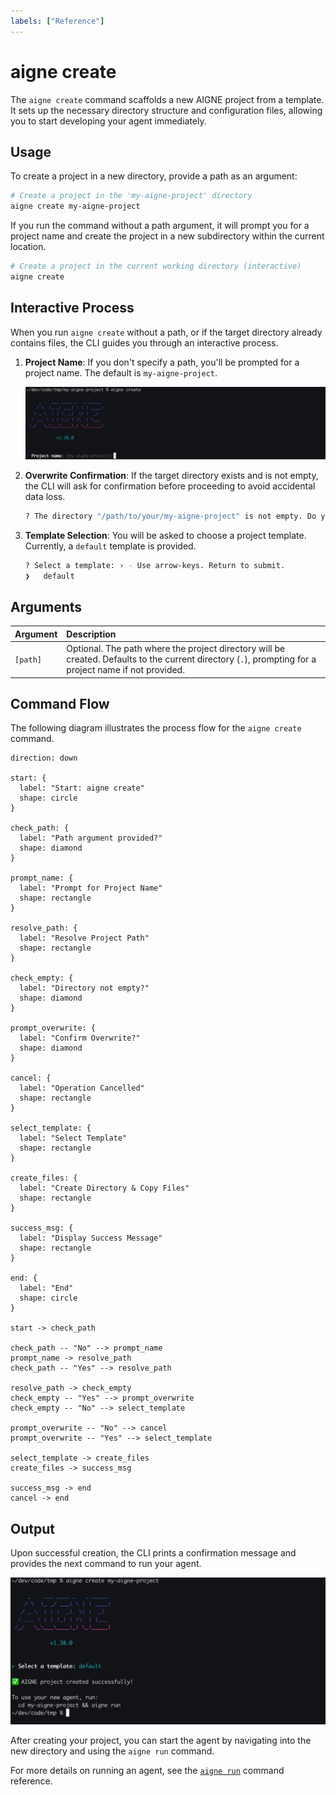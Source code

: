 ```yaml
---
labels: ["Reference"]
---
```


# aigne create

The `aigne create` command scaffolds a new AIGNE project from a template. It sets up the necessary directory structure and configuration files, allowing you to start developing your agent immediately.

## Usage

To create a project in a new directory, provide a path as an argument:

```bash
# Create a project in the 'my-aigne-project' directory
aigne create my-aigne-project
```

If you run the command without a path argument, it will prompt you for a project name and create the project in a new subdirectory within the current location.

```bash
# Create a project in the current working directory (interactive)
aigne create
```

## Interactive Process

When you run `aigne create` without a path, or if the target directory already contains files, the CLI guides you through an interactive process.

1.  **Project Name**: If you don't specify a path, you'll be prompted for a project name. The default is `my-aigne-project`.

    ![AIGNE CLI prompting for a project name during creation.](../assets/create/create-project-interactive-project-name-prompt.png)

2.  **Overwrite Confirmation**: If the target directory exists and is not empty, the CLI will ask for confirmation before proceeding to avoid accidental data loss.

    ```bash
    ? The directory "/path/to/your/my-aigne-project" is not empty. Do you want to remove its contents? › (y/N)
    ```

3.  **Template Selection**: You will be asked to choose a project template. Currently, a `default` template is provided.

    ```bash
    ? Select a template: › - Use arrow-keys. Return to submit.
    ❯   default
    ```

## Arguments

| Argument | Description                                  |
| :------- | :------------------------------------------- |
| `[path]` | Optional. The path where the project directory will be created. Defaults to the current directory (`.`), prompting for a project name if not provided. |

## Command Flow

The following diagram illustrates the process flow for the `aigne create` command.

```d2
direction: down

start: {
  label: "Start: aigne create"
  shape: circle
}

check_path: {
  label: "Path argument provided?"
  shape: diamond
}

prompt_name: {
  label: "Prompt for Project Name"
  shape: rectangle
}

resolve_path: {
  label: "Resolve Project Path"
  shape: rectangle
}

check_empty: {
  label: "Directory not empty?"
  shape: diamond
}

prompt_overwrite: {
  label: "Confirm Overwrite?"
  shape: diamond
}

cancel: {
  label: "Operation Cancelled"
  shape: rectangle
}

select_template: {
  label: "Select Template"
  shape: rectangle
}

create_files: {
  label: "Create Directory & Copy Files"
  shape: rectangle
}

success_msg: {
  label: "Display Success Message"
  shape: rectangle
}

end: {
  label: "End"
  shape: circle
}

start -> check_path

check_path -- "No" --> prompt_name
prompt_name -> resolve_path
check_path -- "Yes" --> resolve_path

resolve_path -> check_empty
check_empty -- "Yes" --> prompt_overwrite
check_empty -- "No" --> select_template

prompt_overwrite -- "No" --> cancel
prompt_overwrite -- "Yes" --> select_template

select_template -> create_files
create_files -> success_msg

success_msg -> end
cancel -> end
```

## Output

Upon successful creation, the CLI prints a confirmation message and provides the next command to run your agent.

![AIGNE CLI success message after creating a project.](../assets/create/create-project-using-default-template-success-message.png)

After creating your project, you can start the agent by navigating into the new directory and using the `aigne run` command.

For more details on running an agent, see the [`aigne run`](./command-reference-run.md) command reference.